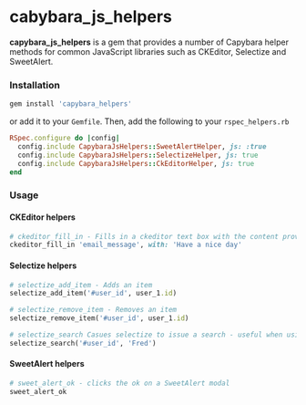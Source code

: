 # cabybara_js_helpers

**capybara_js_helpers** is a gem that provides a number of Capybara helper methods for common JavaScript libraries such 
as CKEditor, Selectize and SweetAlert. 

### Installation 
```bash
gem install 'capybara_helpers'
```

or add it to your `Gemfile`. Then, add the following to your `rspec_helpers.rb`

```ruby
RSpec.configure do |config|
  config.include CapybaraJsHelpers::SweetAlertHelper, js: :true
  config.include CapybaraJsHelpers::SelectizeHelper, js: true
  config.include CapybaraJsHelpers::CkEditorHelper, js: true
end
```

### Usage
 
#### CKEditor helpers
```ruby
# ckeditor_fill_in - Fills in a ckeditor text box with the content provided, e.g.:
ckeditor_fill_in 'email_message', with: 'Have a nice day'
```

#### Selectize helpers
```ruby
# selectize_add_item - Adds an item
selectize_add_item('#user_id', user_1.id)

# selectize_remove_item - Removes an item
selectize_remove_item('#user_id', user_1.id)

# selectize_search Casues selectize to issue a search - useful when using remote data loading
selectize_search('#user_id', 'Fred')
```

#### SweetAlert helpers
```ruby
# sweet_alert_ok - clicks the ok on a SweetAlert modal
sweet_alert_ok
```
